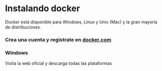 # Instalando docker
Docker está disponible para Windows, Linux y Unix (Mac) y la gran mayoría de distribuciones. 

### Crea una cuenta y registrate en [docker.com](https://store.docker.com/signup?next=%2Feditions%2Fcommunity%2Fdocker-ce-desktop-windows%3Ftab%3Dreviews)

### Windows 
Visita la web oficial y descarga 
todas las plataformas 
